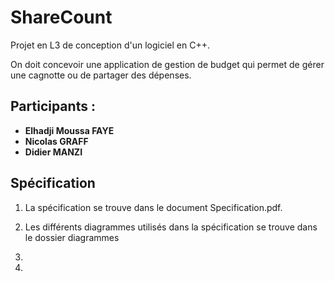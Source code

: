 # ShareCount

Projet en L3 de conception d'un logiciel en C++.

On doit concevoir une application de gestion de budget qui permet de gérer une cagnotte ou de partager des dépenses.

## Participants :
- **Elhadji Moussa FAYE**
- **Nicolas GRAFF**
- **Didier MANZI**
## Spécification

1. La spécification se trouve dans le document Specification.pdf.

2. Les différents diagrammes utilisés dans la spécification se trouve dans le dossier diagrammes

3. 

4.